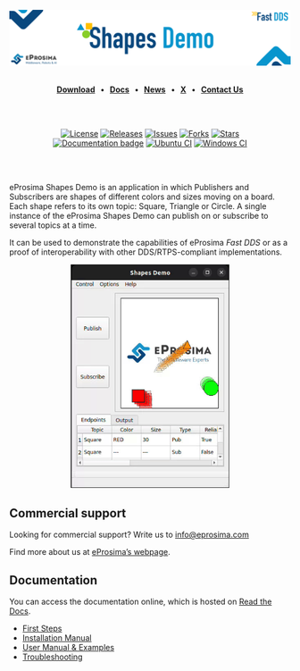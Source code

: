 [![DDS Router](images/github_banner_shapesdemo.png)](https://www.eprosima.com/middleware/tools/shapes-demo)

<br>

<div class="menu" align="center">
    <strong>
        <a href="https://eprosima.com/index.php/downloads-all">Download</a>
        <span>&nbsp;&nbsp;•&nbsp;&nbsp;</span>
        <a href="https://eprosima-shapes-demo.readthedocs.io/en/latest/">Docs</a>
        <span>&nbsp;&nbsp;•&nbsp;&nbsp;</span>
        <a href="https://eprosima.com/index.php/company-all/news">News</a>
        <span>&nbsp;&nbsp;•&nbsp;&nbsp;</span>
        <a href="https://x.com/EProsima">X</a>
        <span>&nbsp;&nbsp;•&nbsp;&nbsp;</span>
        <a href="mailto:info@eprosima.com">Contact Us</a>
    </strong>
</div>

<br><br>

<div class="badges" align="center">
    <a href="https://www.gnu.org/licenses/gpl-3.0.en.html"><img alt="License" src="https://img.shields.io/github/license/eProsima/ShapesDemo.svg"/></a>
    <a href="https://github.com/eProsima/ShapesDemo/releases"><img alt="Releases" src="https://img.shields.io/github/v/release/eProsima/ShapesDemo?sort=semver"/></a>
    <a href="https://github.com/eProsima/ShapesDemo/issues"><img alt="Issues" src="https://img.shields.io/github/issues/eProsima/ShapesDemo.svg"/></a>
    <a href="https://github.com/eProsima/ShapesDemo/network/members"><img alt="Forks" src="https://img.shields.io/github/forks/eProsima/ShapesDemo.svg"/></a>
    <a href="https://github.com/eProsima/ShapesDemo/stargazers"><img alt="Stars" src="https://img.shields.io/github/stars/eProsima/ShapesDemo.svg"/></a>
    <br>
    <a href="https://eprosima-shapes-demo.readthedocs.io"><img alt="Documentation badge" src="https://img.shields.io/readthedocs/eprosima-shapes-demo.svg"/></a>
    <a href="https://github.com/eProsima/ShapesDemo/actions/workflows/nightly-ubuntu-ci.yml"><img alt="Ubuntu CI" src="https://img.shields.io/github/actions/workflow/status/eProsima/ShapesDemo/nightly-ubuntu-ci.yml?label=Ubuntu%20CI"></a>
    <a href="https://github.com/eProsima/ShapesDemo/actions/workflows/nightly-windows-ci.yml"><img alt="Windows CI" src="https://img.shields.io/github/actions/workflow/status/eProsima/ShapesDemo/nightly-windows-ci.yml?label=Windows%20CI"></a>
</div>

<br><br>

eProsima Shapes Demo is an application in which Publishers and Subscribers are shapes of different colors and sizes
moving on a board.
Each shape refers to its own topic: Square, Triangle or Circle.
A single instance of the eProsima Shapes Demo can publish on or subscribe to several topics at a time.

It can be used to demonstrate the capabilities of eProsima *Fast DDS* or as a proof of interoperability with other
DDS/RTPS-compliant implementations.

<p align="center">
  <img height="400" src="./images/shapes_demo.gif">
</p>


## Commercial support

Looking for commercial support? Write us to info@eprosima.com

Find more about us at [eProsima’s webpage](https://eprosima.com/).

## Documentation

You can access the documentation online, which is hosted on [Read the Docs](https://eprosima-shapes-demo.readthedocs.io).

* [First Steps](https://eprosima-shapes-demo.readthedocs.io/en/latest/first_steps/first_steps.html)
* [Installation Manual](https://eprosima-shapes-demo.readthedocs.io/en/latest/installation/linux_sources.html)
* [User Manual & Examples](https://eprosima-shapes-demo.readthedocs.io/en/latest/examples/discovery.html)
* [Troubleshooting](https://eprosima-shapes-demo.readthedocs.io/en/latest/troubleshooting/troubleshooting.html)
